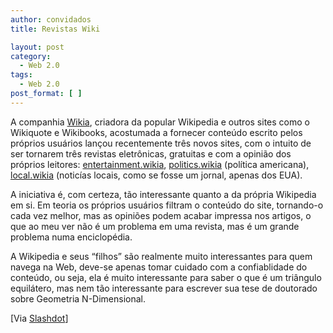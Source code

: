 ```yaml
---
author: convidados
title: Revistas Wiki

layout: post
category:
  - Web 2.0
tags:
  - Web 2.0
post_format: [ ]
---
```

A companhia [Wikia][1], criadora da popular Wikipedia e outros sites como o Wikiquote e Wikibooks, acostumada a fornecer conteúdo escrito pelos próprios usuários lançou recentemente três novos sites, com o intuito de ser tornarem três revistas eletrônicas, gratuitas e com a opinião dos próprios leitores: [entertainment.wikia][2], [politics.wikia][3] (política americana), [local.wikia][4] (noticías locais, como se fosse um jornal, apenas dos EUA).

A iniciativa é, com certeza, tão interessante quanto a da própria Wikipedia em si. Em teoria os próprios usuários filtram o conteúdo do site, tornando-o cada vez melhor, mas as opiniões podem acabar impressa nos artigos, o que ao meu ver não é um problema em uma revista, mas é um grande problema numa enciclopédia.

A Wikipedia e seus “filhos” são realmente muito interessantes para quem navega na Web, deve-se apenas tomar cuidado com a confiablidade do conteúdo, ou seja, ela é muito interessante para saber o que é um triângulo equilátero, mas nem tão interessante para escrever sua tese de doutorado sobre Geometria N-Dimensional.

[Via [Slashdot][5]] 














 [1]: http://www.wikia.com/wiki/Wikia "Wikia"
 [2]: http://entertainment.wikia.com/index.php?title=Main_Page "entertainment.wikia"
 [3]: http://politics.wikia.com/index.php?title=Main_Page "politics.wikia"
 [4]: http://local.wikia.com/index.php?title=Main_Page "local.wikia"
 [5]: http://slashdot.org/articles/07/02/13/1621259.shtml " Wikipedia Founder Introduces Wiki Magazine Sites"





